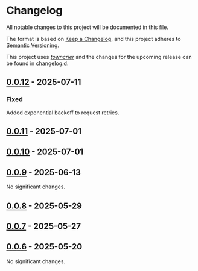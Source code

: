 # Changelog
All notable changes to this project will be documented in this file.

The format is based on [Keep a Changelog](https://keepachangelog.com/en/1.0.0/),
and this project adheres to [Semantic Versioning](https://semver.org/spec/v2.0.0.html).

This project uses [*towncrier*](https://towncrier.readthedocs.io/) and the changes for the
upcoming release can be found in [changelog.d](changelog.d).

<!-- towncrier release notes start -->

## [0.0.12](https://github.com/backend-developers-ltd/compute-horde-sdk/releases/tag/v0.0.12) - 2025-07-11

### Fixed

Added exponential backoff to request retries.

## [0.0.11](https://github.com/backend-developers-ltd/compute-horde-sdk/releases/tag/v0.0.11) - 2025-07-01

## [0.0.10](https://github.com/backend-developers-ltd/compute-horde-sdk/releases/tag/v0.0.10) - 2025-07-01

## [0.0.9](https://github.com/backend-developers-ltd/compute-horde-sdk/releases/tag/v0.0.9) - 2025-06-13


No significant changes.


## [0.0.8](https://github.com/backend-developers-ltd/compute-horde-sdk/releases/tag/v0.0.8) - 2025-05-29

## [0.0.7](https://github.com/backend-developers-ltd/compute-horde-sdk/releases/tag/v0.0.7) - 2025-05-27

## [0.0.6](https://github.com/backend-developers-ltd/compute-horde-sdk/releases/tag/v0.0.6) - 2025-05-20


No significant changes.
